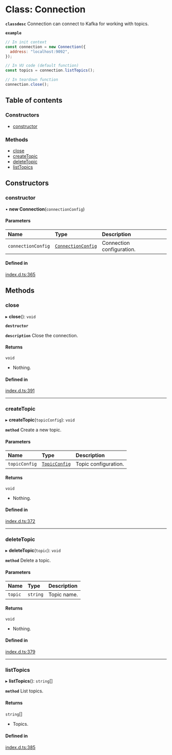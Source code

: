# Class: Connection

**`classdesc`** Connection can connect to Kafka for working with topics.

**`example`**

```javascript
// In init context
const connection = new Connection({
  address: "localhost:9092",
});

// In VU code (default function)
const topics = connection.listTopics();

// In teardown function
connection.close();
```

## Table of contents

### Constructors

- [constructor](Connection.md#constructor)

### Methods

- [close](Connection.md#close)
- [createTopic](Connection.md#createtopic)
- [deleteTopic](Connection.md#deletetopic)
- [listTopics](Connection.md#listtopics)

## Constructors

### constructor

• **new Connection**(`connectionConfig`)

#### Parameters

| Name | Type | Description |
| :------ | :------ | :------ |
| `connectionConfig` | [`ConnectionConfig`](../interfaces/ConnectionConfig.md) | Connection configuration. |

#### Defined in

[index.d.ts:365](https://github.com/mostafa/xk6-kafka/blob/1eb698c/index.d.ts#L365)

## Methods

### close

▸ **close**(): `void`

**`destructor`**

**`description`** Close the connection.

#### Returns

`void`

- Nothing.

#### Defined in

[index.d.ts:391](https://github.com/mostafa/xk6-kafka/blob/1eb698c/index.d.ts#L391)

___

### createTopic

▸ **createTopic**(`topicConfig`): `void`

**`method`**
Create a new topic.

#### Parameters

| Name | Type | Description |
| :------ | :------ | :------ |
| `topicConfig` | [`TopicConfig`](../interfaces/TopicConfig.md) | Topic configuration. |

#### Returns

`void`

- Nothing.

#### Defined in

[index.d.ts:372](https://github.com/mostafa/xk6-kafka/blob/1eb698c/index.d.ts#L372)

___

### deleteTopic

▸ **deleteTopic**(`topic`): `void`

**`method`**
Delete a topic.

#### Parameters

| Name | Type | Description |
| :------ | :------ | :------ |
| `topic` | `string` | Topic name. |

#### Returns

`void`

- Nothing.

#### Defined in

[index.d.ts:379](https://github.com/mostafa/xk6-kafka/blob/1eb698c/index.d.ts#L379)

___

### listTopics

▸ **listTopics**(): `string`[]

**`method`**
List topics.

#### Returns

`string`[]

- Topics.

#### Defined in

[index.d.ts:385](https://github.com/mostafa/xk6-kafka/blob/1eb698c/index.d.ts#L385)
